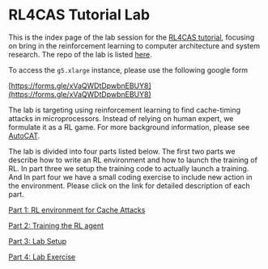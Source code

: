 # RL4CAS Tutorial Lab

This is the index page of the lab session for the [RL4CAS tutorial](https://rl4cas.github.io), focusing on bring in the reinforcement learning to computer architecture and system research. 
The repo of the lab is listed [here](https://github.com/rl4cas/lab).

To access the ```g5.xlarge``` instance, please use the following google form

[https://forms.gle/xVaQWDtDpwbnEBUY8](https://forms.gle/xVaQWDtDpwbnEBUY8)

The lab is targeting using reinforcement learning to find cache-timing attacks in microprocessors. Instead of relying on human expert, we formulate it as a RL game. For more background information, please see [AutoCAT](https://drive.google.com/file/d/1FinwdpKCS9oY-3PX38oZ2j1gCjqglX2d/view?usp=share_link).

The lab is divided into four parts listed below. The first two parts we describe how to write an RL environment and how to launch the training of RL. In part three we setup the training code to actually launch a training. And In part four we have a small coding exercise to include new action in the environment. Please click on the link for detailed description of each part.

[Part 1: RL environment for Cache Attacks](lab/part1.md)

[Part 2: Training the RL agent](lab/part2.md)

[Part 3: Lab Setup](lab/part3.md)

[Part 4: Lab Exercise](lab/part4.md)
